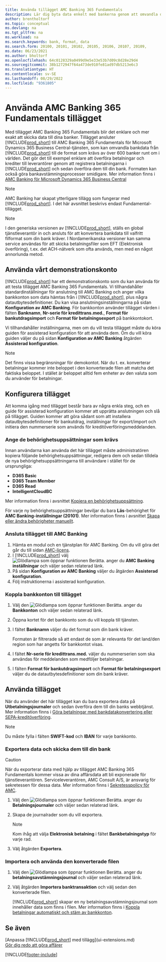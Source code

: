 ```yaml
---
title: Använda tillägget AMC Banking 365 Fundamentals
description: Lär dig byta data enkelt med bankerna genom att omvandla data till det format de kräver.
author: brentholtorf
ms.topic: conceptual
ms.devlang: na
ms.tgt_pltfrm: na
ms.workload: na
ms.search.keywords: bank, format, data
ms.search.form: 20100, 20101, 20102, 20105, 20106, 20107, 20109,
ms.date: 06/23/2021
ms.author: bholtorf
ms.openlocfilehash: 64c0128329a0499d9e5e33e53b7d09c8d28e29d4
ms.sourcegitcommit: 38b1272947f64a473de910fe81ad97db5213e6c3
ms.translationtype: HT
ms.contentlocale: sv-SE
ms.lasthandoff: 08/29/2022
ms.locfileid: "9361805"
---
```

# <a name="use-the-amc-banking-365-fundamentals-extension"></a>Använda AMC Banking 365 Fundamentals tillägget 

Med tillägget AMC Banking 365 Fundamentals blir det enklare och mer exakt att skicka data till dina banker. Tillägget ansluter [!INCLUDE[prod_short](includes/prod_short.md)] till AMC Banking 365 Fundamentals för Microsoft Dynamics 365 Business Central-tjänsten, som kan omvandla bankdata från [!INCLUDE[prod_short](includes/prod_short.md)] till de format som krävs av över 600 banker runt om i världen. Det gör det till exempel enklare att överföra betalningar och krediter till leverantörer genom att registrera betalningarna i [!INCLUDE[prod_short](includes/prod_short.md)] och sedan överföra dem till din bank. Formaten kan också göra bankavstämningsprocesser smidigare. Mer information finns i [AMC Banking för Microsoft Dynamics 365 Business Central](https://www.amcbanking.com/bc-fundamentals/)

> [!NOTE]
> AMC Banking har skapat ytterligare tillägg som fungerar med [!INCLUDE[prod_short](includes/prod_short.md)]. I det här avsnittet beskrivs endast Fundamental-tillägget.

> [!NOTE]
> I den generiska versionen av [!INCLUDE[prod_short](includes/prod_short.md)], ställs en global tjänstleverantör in och ansluts för att konvertera bankdata till valfritt filformat som din bank kräver. I Nordamerikanska versioner kan samma service användas för att skicka betalningsfiler som EFT (Elektronisk överföring), t.ex. det ACH-nätverk som ofta används, men med en något annorlunda metod.

## <a name="use-our-demonstration-account"></a>Använda vårt demonstrationskonto

[!INCLUDE[prod_short](includes/prod_short.md)] har ett demonstrationskonto som du kan använda för att testa tillägget AMC Banking 365 Fundamentals. Vi tillhandahåller standardinställningar för anslutning till AMC Banking och anger vilka bankkonton som data hämtas från i [!INCLUDE[prod_short](includes/prod_short.md)], plus några datautbytesdefinitioner. Du kan visa anslutningsinställningarna på sidan **Konfiguration av AMC Banking**. För bankkonton använder tillägget värden i fälten **Banknamn**, **Nr-serie för kredittrans.med.**, **Format för bankutdragsimport** och **Format för betalningsexport** på bankkontokort.

Vi tillhandahåller inställningarna, men om du vill testa tillägget måste du köra guiden för assisterad konfiguration för att använda dem. Om du vill köra guiden väljer du på sidan **Konfiguration av AMC Banking** åtgärden **Assisterad konfiguration**.

> [!NOTE]
> Det finns vissa begränsningar för demokontot. När du t. ex. konverterar betalningar kommer inte beloppet i den konverterade filen att matcha det faktiska beloppet. I stället är beloppet alltid fem enheter av den valuta som du använder för betalningar.  

## <a name="setting-up-the-extension"></a>Konfigurera tillägget

Att komma igång med tillägget består bara av några enkla steg, och en guide för assisterad konfiguration kommer att upprätta anslutningen och slå på tillägget. Guiden kommer att göra sådant som att installera datautbytesdefinitioner för bankutdrag, inställningar för export/import och initiera den nummerserie som används för kreditöverföringsmeddelanden.  

### <a name="to-set-up-the-required-permission-sets"></a>Ange de behörighetsuppsättningar som krävs

Innan användarna kan använda det här tillägget måste administratören kopiera följande behörighetsuppsättningar, redigera dem och sedan tilldela de nya behörighetsuppsättningarna till användare i stället för de ursprungliga:

* **D365 Basic**
* **D365 Team Member**
* **D365 Read**
* **IntelligentCloudBC**

Mer information finns i avsnittet [Kopiera en behörighetsuppsättning](ui-define-granular-permissions.md#to-copy-a-permission-set).

För varje ny behörighetsuppsättningar beviljar du bara **Läs**-behörighet för **AMC Banking-inställningar (20101)**. Mer information finns i avsnittet [Skapa eller ändra behörigheter manuellt](ui-define-granular-permissions.md#to-create-or-modify-permissions-manually).

### <a name="to-connect-the-extension-to-amc-banking"></a>Ansluta tillägget till AMC Banking

1. Hämta en modul och en tjänstplan för AMC Banking. Om du vill göra det går du till sidan [AMC-licens](https://license.amcbanking.com/register).
2. I [!INCLUDE[prod_short](includes/prod_short.md)] välj ![Glödlampa som öppnar funktionen Berätta.](media/ui-search/search_small.png "Berätta för mig vad du vill göra") anger du **AMC Banking inställningar** och väljer sedan relaterad länk.  
3. På sidan **Konfiguration av AMC Banking** väljer du åtgärden **Assisterad konfiguration**.
4. Följ instruktionerna i assisterad konfiguration.

### <a name="to-connect-bank-accounts-to-the-extension"></a>Koppla bankkonton till tillägget

1. Välj den ![Glödlampa som öppnar funktionen Berätta.](media/ui-search/search_small.png "Berätta för mig vad du vill göra") anger du **Bankkonton** och väljer sedan relaterad länk.
2. Öppna kortet för det bankkonto som du vill koppla till tjänsten.
3. I fältet **Banknamn** väljer du det format som din bank kräver.  

   Formaten är filtrerade så att endast de som är relevanta för det land/den region som har angetts för bankkontot visas.
4. I fältet **Nr-serie för kredittrans.med.** väljer du nummerserien som ska användas för meddelanden som medföljer betalningar.
5. I fälten **Format för bankutdragsimport** och **Format för betalningsexport** väljer du de datautbytesdefinitioner som din bank kräver.

## <a name="use-the-extension"></a>Använda tillägget 

När du använder det här tillägget kan du bara exportera data på **Utbetalningsjournaler** och sedan överföra dem till din banks webbtjänst. Mer information finns i [Göra betalningar med bankdatakonvertering eller SEPA-kreditöverföring](finance-make-payments-with-bank-data-conversion-service-or-sepa-credit-transfer.md).

> [!NOTE]
> Du måste fylla i fälten **SWIFT-kod** och **IBAN** för varje bankkonto.

### <a name="to-export-data-and-submit-it-to-your-bank"></a>Exportera data och skicka dem till din bank

> [!CAUTION]  
> När du exporterar data med hjälp av tillägget AMC Banking 365 Fundamentals kommer vissa av dina affärsdata att bli exponerade för tjänstleverantören. Serviceleverantören, AMC Consult A/S, är ansvarig för sekretessen för dessa data. Mer information finns i [Sekretesspolicy för AMC](https://go.microsoft.com/fwlink/?LinkId=510158).

1. Välj den ![Glödlampa som öppnar funktionen Berätta.](media/ui-search/search_small.png "Berätta för mig vad du vill göra") anger du **Betalningsjournaler** och väljer sedan relaterad länk.
2. Skapa de journalrader som du vill exportera.  

   > [!NOTE]
   > Kom ihåg att välja **Elektronisk betalning** i fältet **Bankbetalningstyp** för varje rad.
3. Välj åtgärden **Exportera**.

### <a name="to-import-and-apply-the-converted-file"></a>Importera och använda den konverterade filen

1. Välj den ![Glödlampa som öppnar funktionen Berätta.](media/ui-search/search_small.png "Berätta vad du vill göra") anger du **betalningsavstämningsjournal** och väljer sedan relaterad länk.
2. Välj åtgärden **Importera banktransaktion** och välj sedan den konverterade filen.  

   [!INCLUDE[prod_short](includes/prod_short.md)] skapar en ny betalningsavstämningsjournal som innehåller data som finns i filen. Mer information finns i [Koppla betalningar automatiskt och stäm av bankkonton](receivables-apply-payments-auto-reconcile-bank-accounts.md).

## <a name="see-also"></a>Se även

[Anpassa [!INCLUDE[prod_short](includes/prod_short.md)] med tillägg](ui-extensions.md)  
[Gör dig redo att göra affärer](ui-get-ready-business.md)  

[!INCLUDE[footer-include](includes/footer-banner.md)]
